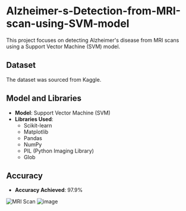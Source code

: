 # Alzheimer-s-Detection-from-MRI-scan-using-SVM-model

This project focuses on detecting Alzheimer's disease from MRI scans using a Support Vector Machine (SVM) model.

## Dataset
The dataset was sourced from Kaggle.

## Model and Libraries
- **Model**: Support Vector Machine (SVM)
- **Libraries Used**:
  - Scikit-learn
  - Matplotlib
  - Pandas
  - NumPy
  - PIL (Python Imaging Library)
  - Glob

## Accuracy
- **Accuracy Achieved**: 97.9%

![MRI Scan](https://github.com/Avadhesh817/Alzheimer-s-Detection-from-MRI-scan-using-SVM-model/assets/95118796/2771fd60-f99f-4ef9-874f-e68d2f6d42b0)
![image](https://github.com/Avadhesh817/Alzheimer-s-Detection-from-MRI-scan-using-SVM-model/assets/95118796/4c70d99c-da2c-4415-a5f7-669fda30c413)


